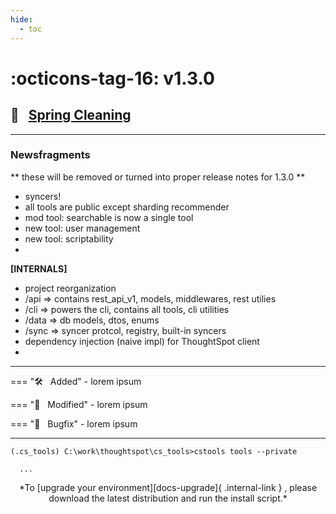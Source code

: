 ```yaml
---
hide:
  - toc
---
```


# :octicons-tag-16: v1.3.0
## :broom: &nbsp; [Spring Cleaning][gh-release]

---

### Newsfragments
** these will be removed or turned into proper release notes for 1.3.0 **

- syncers!
- all tools are public except sharding recommender
- mod tool: searchable is now a single tool
- new tool: user management
- new tool: scriptability
-

__[INTERNALS]__
- project reorganization
- /api  => contains rest_api_v1, models, middlewares, rest utilies
- /cli  => powers the cli, contains all tools, cli utilities
- /data => db models, dtos, enums
- /sync => syncer protcol, registry, built-in syncers
- dependency injection (naive impl) for ThoughtSpot client
- 

---

=== ":hammer_and_wrench: &nbsp; Added"
    - lorem ipsum

=== ":wrench: &nbsp; Modified"
    - lorem ipsum

=== ":bug: &nbsp; Bugfix"
    - lorem ipsum

---

```console
(.cs_tools) C:\work\thoughtspot\cs_tools>cstools tools --private

  ...
```

<center>*To [upgrade your environment][docs-upgrade]{ .internal-link } , please download
the latest distribution and run the install script.*</center>

[gh]: https://github.com/thoughtspot/cs_tools
[gh-release]: https://github.com/thoughtspot/cs_tools/releases/tag/v1.2.0
